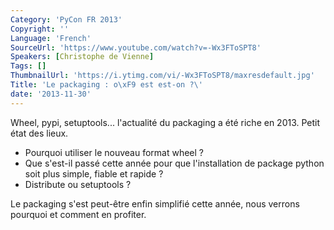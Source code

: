 ```yaml
---
Category: 'PyCon FR 2013'
Copyright: ''
Language: 'French'
SourceUrl: 'https://www.youtube.com/watch?v=-Wx3FToSPT8'
Speakers: [Christophe de Vienne]
Tags: []
ThumbnailUrl: 'https://i.ytimg.com/vi/-Wx3FToSPT8/maxresdefault.jpg'
Title: 'Le packaging : o\xF9 est est-on ?\'
date: '2013-11-30'
---
```

Wheel, pypi, setuptools... l'actualité du packaging a été riche en 2013. Petit état des lieux.

- Pourquoi utiliser le nouveau format wheel ?
- Que s'est-il passé cette année pour que l'installation de package python soit plus simple, fiable et rapide ?
- Distribute ou setuptools ?

Le packaging s'est peut-être enfin simplifié cette année, nous verrons pourquoi et comment en profiter.
